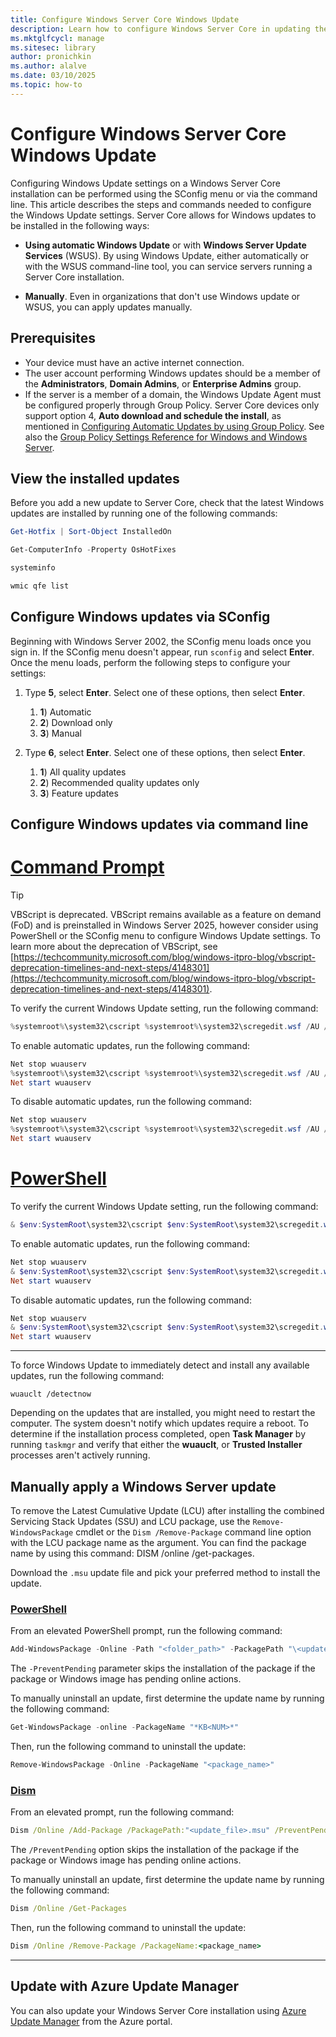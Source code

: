 ```yaml
---
title: Configure Windows Server Core Windows Update
description: Learn how to configure Windows Server Core in updating the operating system automatically and manually through the command line.
ms.mktglfcycl: manage
ms.sitesec: library
author: pronichkin
ms.author: alalve
ms.date: 03/10/2025
ms.topic: how-to
---
```


# Configure Windows Server Core Windows Update

Configuring Windows Update settings on a Windows Server Core installation can be performed using the SConfig menu or via the command line. This article describes the steps and commands needed to configure the Windows Update settings. Server Core allows for Windows updates to be installed in the following ways:

- **Using automatic Windows Update** or with **Windows Server Update Services** (WSUS). By using Windows Update, either automatically or with the WSUS command-line tool, you can service servers running a Server Core installation.

- **Manually**. Even in organizations that don't use Windows update or WSUS, you can apply updates manually.

## Prerequisites

- Your device must have an active internet connection.
- The user account performing Windows updates should be a member of the **Administrators**, **Domain Admins**, or **Enterprise Admins** group.
- If the server is a member of a domain, the Windows Update Agent must be configured properly through Group Policy. Server Core devices only support option 4, **Auto download and schedule the install**, as mentioned in [Configuring Automatic Updates by using Group Policy](/windows/deployment/update/waas-wu-settings#configuring-automatic-updates-by-using-group-policy). See also the [Group Policy Settings Reference for Windows and Windows Server](https://www.microsoft.com/download/details.aspx?id=25250).

## View the installed updates

Before you add a new update to Server Core, check that the latest Windows updates are installed by running one of the following commands:

```powershell
Get-Hotfix | Sort-Object InstalledOn
```

```powershell
Get-ComputerInfo -Property OsHotFixes
```

```cmd
systeminfo
```

```cmd
wmic qfe list
```

## Configure Windows updates via SConfig

Beginning with Windows Server 2002, the SConfig menu loads once you sign in. If the SConfig menu doesn't appear, run `sconfig` and select **Enter**. Once the menu loads, perform the following steps to configure your settings:

1. Type **5**, select **Enter**. Select one of these options, then select **Enter**.

   1. **1**\) Automatic
   1. **2**\) Download only
   1. **3**\) Manual

1. Type **6**, select **Enter**. Select one of these options, then select **Enter**.

   1. **1**\) All quality updates
   1. **2**\) Recommended quality updates only
   1. **3**\) Feature updates

## Configure Windows updates via command line

# [Command Prompt](#tab/cmd)

> [!TIP]
> VBScript is deprecated. VBScript remains available as a feature on demand (FoD) and is preinstalled in Windows Server 2025, however consider using PowerShell or the SConfig menu to configure Windows Update settings. To learn more about the deprecation of VBScript, see [https://techcommunity.microsoft.com/blog/windows-itpro-blog/vbscript-deprecation-timelines-and-next-steps/4148301](https://techcommunity.microsoft.com/blog/windows-itpro-blog/vbscript-deprecation-timelines-and-next-steps/4148301).

To verify the current Windows Update setting, run the following command:

   ```powershell
   %systemroot%\system32\cscript %systemroot%\system32\scregedit.wsf /AU /v
   ```

To enable automatic updates, run the following command:

   ```powershell
   Net stop wuauserv
   %systemroot%\system32\cscript %systemroot%\system32\scregedit.wsf /AU /v 4
   Net start wuauserv
   ```

To disable automatic updates, run the following command:

   ```powershell
   Net stop wuauserv
   %systemroot%\system32\cscript %systemroot%\system32\scregedit.wsf /AU /v 1
   Net start wuauserv
   ```

# [PowerShell](#tab/powershell)

To verify the current Windows Update setting, run the following command:

   ```powershell
   & $env:SystemRoot\system32\cscript $env:SystemRoot\system32\scregedit.wsf /AU /v
   ```

To enable automatic updates, run the following command:

   ```powershell
   Net stop wuauserv
   & $env:SystemRoot\system32\cscript $env:SystemRoot\system32\scregedit.wsf /AU 4
   Net start wuauserv
   ```

To disable automatic updates, run the following command:

   ```powershell
   Net stop wuauserv
   & $env:SystemRoot\system32\cscript $env:SystemRoot\system32\scregedit.wsf /AU 1
   Net start wuauserv
   ```

---

To force Windows Update to immediately detect and install any available updates, run the following command:

```
wuauclt /detectnow
```

Depending on the updates that are installed, you might need to restart the computer. The system doesn't notify which updates require a reboot. To determine if the installation process completed, open **Task Manager** by running `taskmgr` and verify that either the **wuauclt**, or **Trusted Installer** processes aren't actively running.

## Manually apply a Windows Server update

To remove the Latest Cumulative Update (LCU) after installing the combined Servicing Stack Updates (SSU) and LCU package, use the `Remove-WindowsPackage` cmdlet or the `Dism /Remove-Package` command line option with the LCU package name as the argument. You can find the package name by using this command: DISM /online /get-packages.

Download the `.msu` update file and pick your preferred method to install the update.

### [PowerShell](#tab/update-powershell)

From an elevated PowerShell prompt, run the following command:

```powershell
Add-WindowsPackage -Online -Path "<folder_path>" -PackagePath "\<update_file>.msu" -PreventPending
```

The `-PreventPending` parameter skips the installation of the package if the package or Windows image has pending online actions.

To manually uninstall an update, first determine the update name by running the following command:

```powershell
Get-WindowsPackage -online -PackageName "*KB<NUM>*"
```

Then, run the following command to uninstall the update:

```powershell
Remove-WindowsPackage -Online -PackageName "<package_name>"
```

### [Dism](#tab/update-dism)

From an elevated prompt, run the following command:

```cmd
Dism /Online /Add-Package /PackagePath:"<update_file>.msu" /PreventPending
```

The `/PreventPending` option skips the installation of the package if the package or Windows image has pending online actions.

To manually uninstall an update, first determine the update name by running the following command:

```cmd
Dism /Online /Get-Packages
```

Then, run the following command to uninstall the update:

```cmd
Dism /Online /Remove-Package /PackageName:<package_name>
```


---

## Update with Azure Update Manager

You can also update your Windows Server Core installation using [Azure Update Manager](/azure/update-manager/overview?tabs=azure-arc-vms) from the Azure portal.
